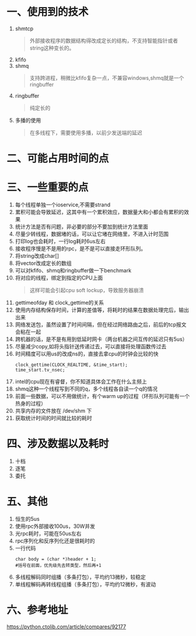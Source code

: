 # 一、使用到的技术
1. shmtcp
   >外部接收程序的数据结构得改成定长的结构，不支持智能指针或者string这种变长的。
2. kfifo
3. shmq
   > 支持跨进程，稍微比kfifo复杂一点，不兼容windows,shmq就是一个ringbuffer
4. ringbuffer
   > 纯定长的
5. 多播的使用
   > 在多线程下，需要使用多播，以前少发送端的延迟

# 二、可能占用时间的点

# 三、一些重要的点
1. 每个线程单独一个ioservice,不需要strand
2. 累积可能会导致延迟，这其中有一个累积效应，数据量大和小都会有累积的效果
3. 统计方法是否有问题，非必要的部分不要加到统计方法里面
4. 尽量少转线程，数据堵的话，可以让它堵在网络里，不进入计时范围
5. 打印log也会耗时，一行log耗时6us左右
6. 接收程序慢是不是用的rpc，是不是可以直接走环形队列。
7. 将string改成char[]
8. 将vector改成定长的数组
9. 可以对kfifo、shmq和ringbuffer做一下benchmark
10. 将对应的线程，绑定到指定的CPU上面
    >这样可能会引起cpu soft lockup，导致服务器崩溃
11. gettimeofday 和 clock_gettime的关系
12. 使用内存结构保存时间，计算的差值等，将耗时的结果在数据处理完后，输出出来
13. 网络发送包，虽然设置了时间间隔，但在经过网络路由之后，前后的tcp报文会粘在一起
14. 跨机器的话，是不是有用到低延时网卡（两台机器之间互传的延迟只有5us）
15. 尽量减少copy,如将头指针送传递过去，可以直接将处理函数传过去
16. 时间精度可以用us的改成ns的，直接去拿cpu的时钟会比较的快
    ```
    clock_gettime(CLOCK_REALTIME, &time_start);
    time_start.tv_nsec;
    ```
17. intel的cpu现在有睿督，你不知道具体会工作在什么主频上
18. shmq这种一个线程写到不同的q，多个线程各自读一个q的情况
19. 前面一些数据，可以不用做统计，有个warm up的过程（环形队列可能有一个热身的过程）
20. 共享内存的文件放在 /dev/shm 下
21. 获取统计时间的时间就比较的耗时
# 四、涉及数据以及耗时
1. 十档
2. 逐笔
3. 委托

# 五、其他
1. 恒生的5us
2. 使用rpc外部接收100us，30W并发
3. 光rpc耗时，可能在50us左右
4. rpc序列化和反序列化还是很耗时的
5. 一行代码
   ```
   char body = (char *)header + 1;
   #括号在前面，优先级先去转类型，然后再+1
   ```
6. 多线程解码同时组播（多条打包），平均约13微秒，较稳定
7. 单线程解码再转线程组播（多条打包），平均约12微秒，有波动
# 六、参考地址
https://python.ctolib.com/article/compares/92177
